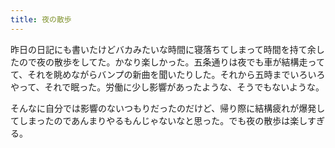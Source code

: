 ```yaml
---
title: 夜の散歩
---
```


昨日の日記にも書いたけどバカみたいな時間に寝落ちてしまって時間を持て余したので夜の散歩をしてた。かなり楽しかった。五条通りは夜でも車が結構走ってて、それを眺めながらバンプの新曲を聞いたりした。それから五時までいろいろやって、それで眠った。労働に少し影響があったような、そうでもないような。

そんなに自分では影響のないつもりだったのだけど、帰り際に結構疲れが爆発してしまったのであんまりやるもんじゃないなと思った。でも夜の散歩は楽しすぎる。